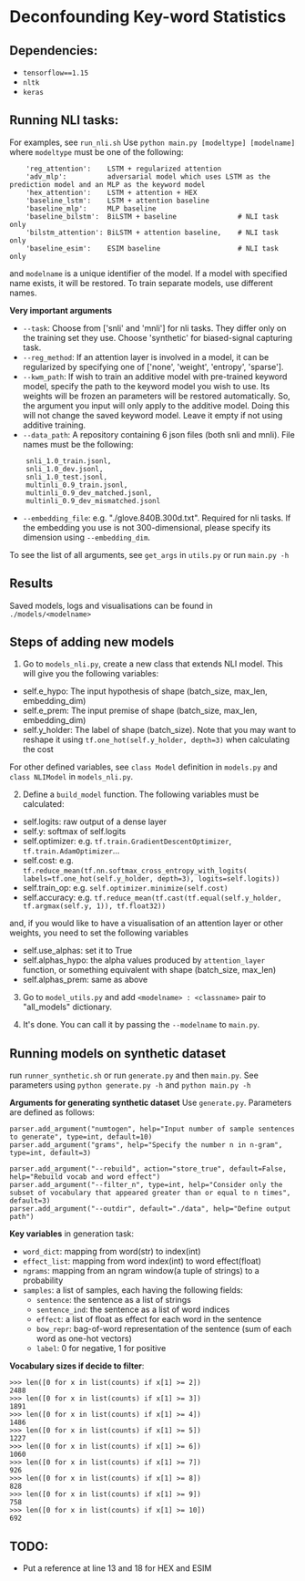 # Deconfounding Key-word Statistics

## Dependencies:
- `tensorflow==1.15`
- `nltk`
- `keras`

## Running NLI tasks:
For examples, see `run_nli.sh`
Use `python main.py [modeltype] [modelname]` where `modeltype` must be one of the following:
```
    'reg_attention':    LSTM + regularized attention
    'adv_mlp':          adversarial model which uses LSTM as the prediction model and an MLP as the keyword model
    'hex_attention':    LSTM + attention + HEX
    'baseline_lstm':    LSTM + attention baseline
    'baseline_mlp':     MLP baseline
    'baseline_bilstm':  BiLSTM + baseline               # NLI task only
    'bilstm_attention': BiLSTM + attention baseline,    # NLI task only
    'baseline_esim':    ESIM baseline                   # NLI task only
```
and `modelname` is a unique identifier of the model. If a model with specified name exists, it will be restored.
To train separate models, use different names.

**Very important arguments**
- `--task`: Choose from ['snli' and 'mnli'] for nli tasks. They differ only on the training set they use.
Choose 'synthetic' for biased-signal capturing task.
- `--reg_method`: If an attention layer is involved in a model, it can be regularized by specifying one of
['none', 'weight', 'entropy', 'sparse'].
- `--kwm_path`: If wish to train an additive model with pre-trained keyword model, specify the path to the
keyword model you wish to use. Its weights will be frozen an parameters will be restored automatically. So, the
argument you input will only apply to the additive model. Doing this will not change the saved keyword model.
Leave it empty if not using additive training.
- `--data_path`: A repository containing 6 json files (both snli and mnli). File names must be the following:
```
    snli_1.0_train.jsonl,
    snli_1.0_dev.jsonl,
    snli_1.0_test.jsonl,
    multinli_0.9_train.jsonl,
    multinli_0.9_dev_matched.jsonl,
    multinli_0.9_dev_mismatched.jsonl
```
- `--embedding_file`: e.g. "./glove.840B.300d.txt". Required for nli tasks. If the embedding you use is not
300-dimensional, please specify its dimension using `--embedding_dim`.

To see the list of all arguments, see `get_args` in `utils.py` or run `main.py -h`

## Results
Saved models, logs and visualisations can be found in `./models/<modelname>`

## Steps of adding new models
1. Go to `models_nli.py`, create a new class that extends NLI model. This will give you the following variables:
- self.e_hypo: The input hypothesis of shape (batch_size, max_len, embedding_dim)
- self.e_prem: The input premise of shape (batch_size, max_len, embedding_dim)
- self.y_holder: The label of shape (batch_size). Note that you may want to reshape it using
`tf.one_hot(self.y_holder, depth=3)` when calculating the cost

For other defined variables, see `class Model` definition in `models.py` and `class NLIModel` in `models_nli.py`.


2. Define a `build_model` function. The following variables must be calculated:
- self.logits: raw output of a dense layer
- self.y: softmax of self.logits
- self.optimizer: e.g. `tf.train.GradientDescentOptimizer`, `tf.train.AdamOptimizer`...
- self.cost: e.g. `tf.reduce_mean(tf.nn.softmax_cross_entropy_with_logits(
            labels=tf.one_hot(self.y_holder, depth=3), logits=self.logits))`
- self.train_op: e.g. `self.optimizer.minimize(self.cost)`
- self.accuracy: e.g. `tf.reduce_mean(tf.cast(tf.equal(self.y_holder, tf.argmax(self.y, 1)), tf.float32))`

and, if you would like to have a visualisation of an attention layer or other weights, you need to set the following
variables
- self.use_alphas: set it to True
- self.alphas_hypo: the alpha values produced by `attention_layer` function, or something equivalent
with shape (batch_size, max_len)
- self.alphas_prem: same as above

3. Go to `model_utils.py` and add `<modelname> : <classname>` pair to "all_models" dictionary.

4. It's done. You can call it by passing the `--modelname` to `main.py`.


## Running models on synthetic dataset
run `runner_synthetic.sh` or run `generate.py` and then `main.py`.
See parameters using `python generate.py -h` and `python main.py -h`

**Arguments for generating synthetic dataset**
Use `generate.py`. Parameters are defined as follows:
```
parser.add_argument("numtogen", help="Input number of sample sentences to generate", type=int, default=10)
parser.add_argument("grams", help="Specify the number n in n-gram", type=int, default=3)

parser.add_argument("--rebuild", action="store_true", default=False, help="Rebuild vocab and word effect")
parser.add_argument("--filter_n", type=int, help="Consider only the subset of vocabulary that appeared greater than or equal to n times", default=3)
parser.add_argument("--outdir", default="./data", help="Define output path")
```

**Key variables** in generation task:
- `word_dict`: mapping from word(str) to index(int)
- `effect_list`: mapping from word index(int) to word effect(float)
- `ngrams`: mapping from an ngram window(a tuple of strings) to a probability
- `samples`: a list of samples, each having the following fields:
    * `sentence`: the sentence as a list of strings
    * `sentence_ind`: the sentence as a list of word indices
    * `effect`: a list of float as effect for each word in the sentence
    * `bow_repr`: bag-of-word representation of the sentence (sum of each word as one-hot vectors)
    * `label`: 0 for negative, 1 for positive


**Vocabulary sizes if decide to filter**:
```
>>> len([0 for x in list(counts) if x[1] >= 2])
2488
>>> len([0 for x in list(counts) if x[1] >= 3])
1891
>>> len([0 for x in list(counts) if x[1] >= 4])
1486
>>> len([0 for x in list(counts) if x[1] >= 5])
1227
>>> len([0 for x in list(counts) if x[1] >= 6])
1060
>>> len([0 for x in list(counts) if x[1] >= 7])
926
>>> len([0 for x in list(counts) if x[1] >= 8])
828
>>> len([0 for x in list(counts) if x[1] >= 9])
758
>>> len([0 for x in list(counts) if x[1] >= 10])
692
```

## TODO:
- Put a reference at line 13 and 18 for HEX and ESIM


